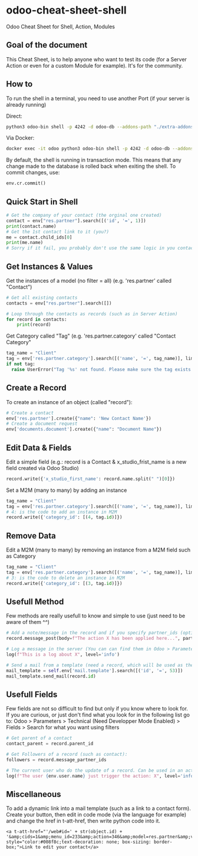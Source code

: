 # odoo-cheat-sheet-shell
Odoo Cheat Sheet for Shell, Action, Modules


Goal of the document
--------------------

This Cheat Sheet, is to help anyone who want to test its code (for a Server Action or even for a custom Module for example). It's for the community.


How to
------

To run the shell in a terminal, you need to use another Port (if your server is already running)

Direct:
```bash
python3 odoo-bin shell -p 4242 -d odoo-db --addons-path "./extra-addons"
```

Via Docker:
```bash
docker exec -it odoo python3 odoo-bin shell -p 4242 -d odoo-db --addons-path "/mnt/extra-addons"
```

By default, the shell is running in transaction mode. This means that any change made to the database is rolled back when exiting the shell.
To commit changes, use:
```python
env.cr.commit()
```

Quick Start in Shell
--------------------
```python
# Get the company of your contact (the orginal one created)
contact = env["res.partner"].search([('id', '=', 1)])
print(contact.name)
# Get the 1st contact link to it (you?)
me = contact.child_ids[0]
print(me.name)
# Sorry if it fail, you probably don't use the same logic in you contact as us (Contact > Contact.parent_id is the Company)
```

Get Instances & Values
----------------------

Get the instances of a model (no filter = all) (e.g. 'res.partner' called "Contact")
```python
# Get all existing contacts
contacts = env["res.partner"].search([])

# Loop through the contacts as records (such as in Server Action)
for record in contacts:
    print(record)
```

Get Category called "Tag" (e.g. 'res.partner.category' called "Contact Category"
```python
tag_name = "Client"
tag = env['res.partner.category'].search([('name', '=', tag_name)], limit=1)
if not tag:
  raise UserError("Tag '%s' not found. Please make sure the tag exists." % tag_name)
```

Create a Record
---------------

To create an instance of an object (called "record"):
```python
# Create a contact
env['res.partner'].create({"name": 'New Contact Name'})
# Create a document request
env['documents.document'].create({"name": "Document Name"})
```


Edit Data & Fields
------------------

Edit a simple field (e.g.: record is a Contact & x_studio_frist_name is a new field created via Odoo Studio)
```python
record.write({'x_studio_first_name': record.name.split(" ")[0]})
```

Set a M2M (many to many) by adding an instance
```python
tag_name = "Client"
tag = env['res.partner.category'].search([('name', '=', tag_name)], limit=1)
# 4: is the code to add an instance in M2M
record.write({'category_id': [(4, tag.id)]})
```

Remove Data
-----------

Edit a M2M (many to many) by removing an instance from a M2M field such as Category
```python
tag_name = "Client"
tag = env['res.partner.category'].search([('name', '=', tag_name)], limit=1)
# 3: is the code to delete an instance in M2M
record.write({'category_id': [(3, tag.id)]})
```

Usefull Method
--------------

Few methods are really usefull to know and simple to use (just need to be aware of them ^^)
```python
# Add a note/message in the record and if you specify partner_ids (optionnal) (list of res.partner id) it will notify them.
record.message_post(body=f"The action X has been applied here...", partner_ids=[user.id])

# Log a message in the server (You can can find them in Odoo > Parameters > Technical (Need Developper Mode Enabled) > Logging
log(f"This is a log about X", level='info')

# Send a mail from a template (need a record, which will be used as the 'object' variable in the mail template)
mail_template = self.env['mail.template'].search([('id', '=', 53)])
mail_template.send_mail(record.id)
```

Usefull Fields
--------------

Few fields are not so difficult to find but only if you know where to look for.
If you are curious, or just don't find what you look for in the following list go to: Odoo > Parameters > Technical (Need Developper Mode Enabled) > Fields > Search for what you want using filters
```python
# Get parent of a contact
contact_parent = record.parent_id

# Get Followers of a record (such as contact):
followers = record.message_partner_ids

# The current user who do the update of a record. Can be used in an action
log(f"The user {env.user.name} just trigger the action: X", level='info')
```

Miscellaneous
-------------

To add a dynamic link into a mail template (such as a link to a contact form). Create your button, then edit in code mode (via the language for example) and change the href in t-att-href, then write python code into it.
```QWeb
<a t-att-href="'/web#id=' + str(object.id) + '&amp;cids=1&amp;menu_id=233&amp;action=346&amp;model=res.partner&amp;view_type=form'" style="color:#008f8c;text-decoration: none; box-sizing: border-box;">Link to edit your contact</a>
```

